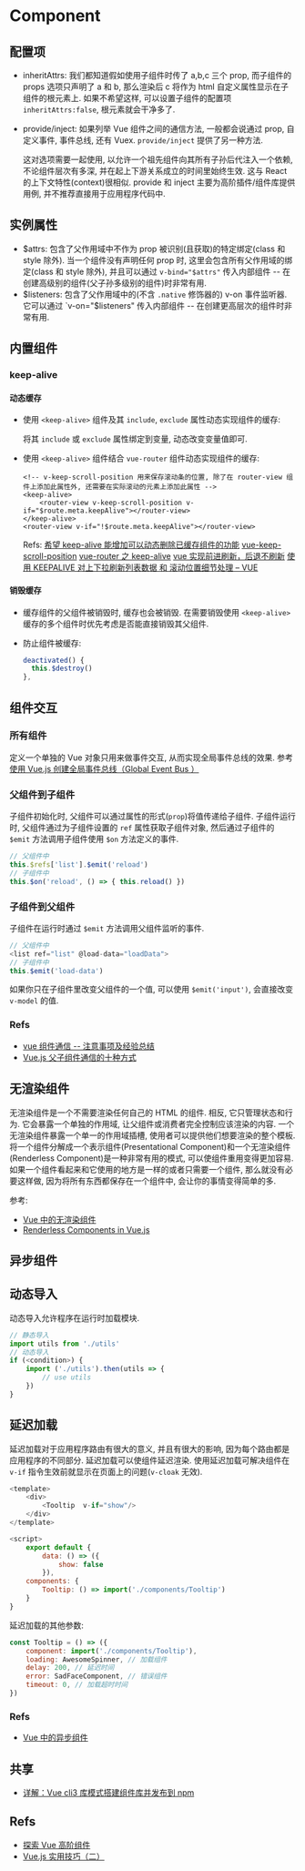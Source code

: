 # Component
## 配置项
* inheritAttrs: 我们都知道假如使用子组件时传了 a,b,c 三个 prop, 而子组件的 props 选项只声明了 a 和 b, 那么渲染后 c 将作为 html 自定义属性显示在子组件的根元素上. 如果不希望这样, 可以设置子组件的配置项 `inheritAttrs:false`, 根元素就会干净多了.
* provide/inject: 如果列举 Vue 组件之间的通信方法, 一般都会说通过 prop, 自定义事件, 事件总线, 还有 Vuex. `provide/inject` 提供了另一种方法.

    这对选项需要一起使用, 以允许一个祖先组件向其所有子孙后代注入一个依赖, 不论组件层次有多深, 并在起上下游关系成立的时间里始终生效. 这与 React 的上下文特性(context)很相似.
    provide 和 inject 主要为高阶插件/组件库提供用例, 并不推荐直接用于应用程序代码中.
    
## 实例属性
* \$attrs: 包含了父作用域中不作为 prop 被识别(且获取)的特定绑定(class 和 style 除外). 当一个组件没有声明任何 prop 时, 这里会包含所有父作用域的绑定(class 和 style 除外), 并且可以通过 `v-bind="$attrs"` 传入内部组件 -- 在创建高级别的组件(父子孙多级别的组件)时非常有用.
* \$listeners: 包含了父作用域中的(不含 `.native` 修饰器的) v-on 事件监听器. 它可以通过 `v-on="$listeners" 传入内部组件 -- 在创建更高层次的组件时非常有用.

## 内置组件
### keep-alive
#### 动态缓存
* 使用 `<keep-alive>` 组件及其 `include`, `exclude` 属性动态实现组件的缓存:

    将其 `include` 或 `exclude` 属性绑定到变量, 动态改变变量值即可.

* 使用 `<keep-alive>` 组件结合 `vue-router` 组件动态实现组件的缓存:

    ```
    <!-- v-keep-scroll-position 用来保存滚动条的位置, 除了在 router-view 组件上添加此属性外, 还需要在实际滚动的元素上添加此属性 -->
    <keep-alive>
        <router-view v-keep-scroll-position v-if="$route.meta.keepAlive"></router-view>
    </keep-alive>
    <router-view v-if="!$route.meta.keepAlive"></router-view>
    ```
    Refs: 
        [希望 keep-alive 能增加可以动态删除已缓存组件的功能](https://github.com/vuejs/vue/issues/6509)
        [vue-keep-scroll-position](https://github.com/beeplin/vue-keep-scroll-position)
        [vue-router 之 keep-alive](https://www.jianshu.com/p/0b0222954483)
        [vue 实现前进刷新，后退不刷新](https://juejin.im/post/5a69894a518825733b0f12f2)
        [使用 KEEPALIVE 对上下拉刷新列表数据 和 滚动位置细节处理 – VUE](http://sparkgis.com/java/2018/02/%E4%BD%BF%E7%94%A8keepalive%E5%AF%B9%E4%B8%8A%E4%B8%8B%E6%8B%89%E5%88%B7%E6%96%B0%E5%88%97%E8%A1%A8%E6%95%B0%E6%8D%AE-%E5%92%8C-%E6%BB%9A%E5%8A%A8%E4%BD%8D%E7%BD%AE%E7%BB%86%E8%8A%82%E5%A4%84%E7%90%86/)
       
#### 销毁缓存 
* 缓存组件的父组件被销毁时, 缓存也会被销毁. 在需要销毁使用 `<keep-alive>` 缓存的多个组件时优先考虑是否能直接销毁其父组件.
* 防止组件被缓存:
    
    ```js
    deactivated() {
      this.$destroy()
    },
    ```
    
## 组件交互
### 所有组件
定义一个单独的 Vue 对象只用来做事件交互, 从而实现全局事件总线的效果. 参考 [使用 Vue.js 创建全局事件总线（Global Event Bus ）](http://www.pilishen.com/posts/Creating-a-Global-Event-Bus-with-VueJs)

### 父组件到子组件
子组件初始化时, 父组件可以通过属性的形式(`prop`)将值传递给子组件.
子组件运行时, 父组件通过为子组件设置的 `ref` 属性获取子组件对象, 然后通过子组件的 `$emit` 方法调用子组件使用 `$on` 方法定义的事件.

```js
// 父组件中
this.$refs['list'].$emit('reload')
// 子组件中
this.$on('reload', () => { this.reload() })
```

### 子组件到父组件
子组件在运行时通过 `$emit` 方法调用父组件监听的事件.

```js
// 父组件中
<list ref="list" @load-data="loadData">
// 子组件中
this.$emit('load-data')
```

如果你只在子组件里改变父组件的一个值, 可以使用 `$emit('input')`, 会直接改变 `v-model` 的值.

### Refs
* [vue 组件通信 -- 注意事项及经验总结](https://juejin.im/post/5bc092806fb9a05cf2301f25)
* [Vue.js 父子组件通信的十种方式](https://juejin.im/post/5bd18c72e51d455e3f6e4334)


## 无渲染组件
无渲染组件是一个不需要渲染任何自己的 HTML 的组件. 相反, 它只管理状态和行为. 它会暴露一个单独的作用域, 让父组件或消费者完全控制应该渲染的内容.
一个无渲染组件暴露一个单一的作用域插槽, 使用者可以提供他们想要渲染的整个模板.
将一个组件分解成一个表示组件(Presentational Component)和一个无渲染组件(Renderless Component)是一种非常有用的模式, 可以使组件重用变得更加容易.
如果一个组件看起来和它使用的地方是一样的或者只需要一个组件, 那么就没有必要这样做, 因为将所有东西都保存在一个组件中, 会让你的事情变得简单的多.

参考: 

  *  [Vue 中的无渲染组件](https://www.w3cplus.com/vue/renderless-components-in-vuejs.html)
  *  [Renderless Components in Vue.js](https://adamwathan.me/renderless-components-in-vuejs/)

## 异步组件
## 动态导入
动态导入允许程序在运行时加载模块.

```javascript
// 静态导入
import utils from './utils'
// 动态导入
if (<condition>) {
    import ('./utils').then(utils => {
        // use utils
    })
}
```

## 延迟加载 
延迟加载对于应用程序路由有很大的意义, 并且有很大的影响, 因为每个路由都是应用程序的不同部分.
延迟加载可以使组件延迟渲染.
使用延迟加载可解决组件在 `v-if` 指令生效前就显示在页面上的问题(`v-cloak` 无效).

```javascript
<template>
    <div>
        <Tooltip  v-if="show"/>
    </div>
</template>

<script>
    export default {
        data: () => ({
            show: false
        }),
    components: {
        Tooltip: () => import('./components/Tooltip')
    }
}
```

延迟加载的其他参数:

```javascript
const Tooltip = () => ({
    component: import('./components/Tooltip'),
    loading: AwesomeSpinner, // 加载组件
    delay: 200, // 延迟时间
    error: SadFaceComponent, // 错误组件
    timeout: 0, // 加载超时时间
})
```

### Refs
* [Vue 中的异步组件](https://www.w3cplus.com/vue/async-vuejs-components.html)

## 共享
* [详解：Vue cli3 库模式搭建组件库并发布到 npm](https://juejin.im/post/5bbab9de5188255c8c0cb0e3)

## Refs
* [探索 Vue 高阶组件](http://hcysun.me/2018/01/05/%E6%8E%A2%E7%B4%A2Vue%E9%AB%98%E9%98%B6%E7%BB%84%E4%BB%B6/)
* [Vue.js 实用技巧（二）](https://zhuanlan.zhihu.com/p/25623356)
